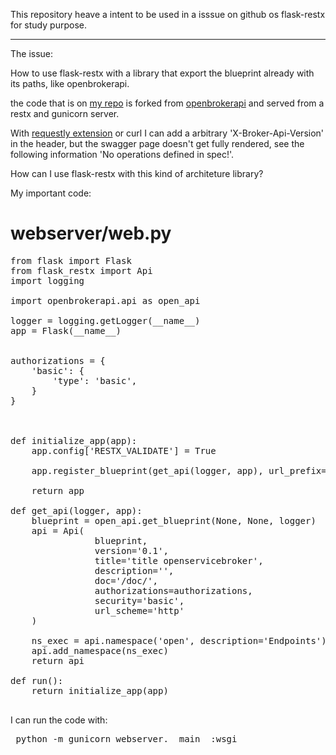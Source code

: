 
This repository heave a intent to be used in a isssue on github os flask-restx for study purpose.

---

The issue:

How to use flask-restx with a library that export the blueprint already with its paths, like openbrokerapi.

the code that is on [my repo](https://github.com/engFelipeMonteiro/openbrokerapi) is forked from [openbrokerapi](https://github.com/eruvanos/openbrokerapi) and served from a restx and gunicorn server.

With [requestly extension](https://app.requestly.io/) or curl I can add a arbitrary 'X-Broker-Api-Version' in the header, but the swagger page doesn't get fully rendered, see the following information 'No operations defined in spec!'.

How can I use flask-restx with this kind of architeture library?

My important code:

# webserver/web.py

<pre>
from flask import Flask
from flask_restx import Api
import logging

import openbrokerapi.api as open_api

logger = logging.getLogger(__name__)
app = Flask(__name__)


authorizations = {
    'basic': {
        'type': 'basic',
    }
}



def initialize_app(app):
    app.config['RESTX_VALIDATE'] = True

    app.register_blueprint(get_api(logger, app), url_prefix='/open')

    return app

def get_api(logger, app):
    blueprint = open_api.get_blueprint(None, None, logger)
    api = Api(
                blueprint,
                version='0.1',
                title='title openservicebroker',
                description='',
                doc='/doc/',
                authorizations=authorizations,
                security='basic',
                url_scheme='http'
    )

    ns_exec = api.namespace('open', description='Endpoints')
    api.add_namespace(ns_exec)
    return api

def run():
    return initialize_app(app)

</pre>

I can run the code with:

<pre>
 python -m gunicorn webserver.__main__:wsgi
</pre>